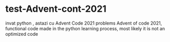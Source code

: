 # test-Advent-cont-2021
invat python  , astazi cu  Advent Code 2021
problems Advent of code 2021, functional code made in the python learning process, most likely it is not an optimized code

